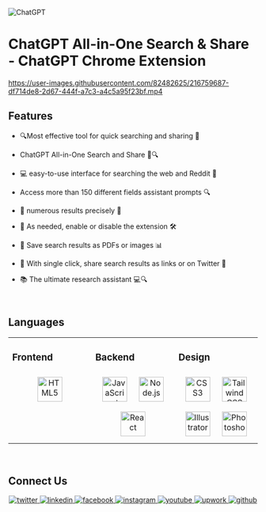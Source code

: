 ![ChatGPT](https://user-images.githubusercontent.com/82482625/216759946-557659ce-096a-4591-a6ec-079f73d4fd99.png)
# ChatGPT All-in-One Search &amp; Share - ChatGPT Chrome Extension
https://user-images.githubusercontent.com/82482625/216759687-df714de8-2d67-444f-a7c3-a4c5a95f23bf.mp4

## Features  
  

- 🔍Most effective tool for quick searching and sharing 💬  
  

- ChatGPT All-in-One Search and Share 🤖🔍  
  

- 💻 easy-to-use interface for searching the web and Reddit 💬  
  

-  Access more than 150 different fields assistant prompts 🔍  
  

- 🔎 numerous results precisely 🎯  
  

- 🔧 As needed, enable or disable the extension 🛠️  
  

- 📄 Save search results as PDFs or images 📊  
  

- 🤝 With single click, share search results as links or on Twitter 💬  
  

- 📚 The ultimate research assistant 💻🔍  
  

<br/>  


## Languages   
<table><tr><td valign="top" width="33%">



### Frontend  
<div align="center">  
<a href="https://en.wikipedia.org/wiki/HTML5" target="_blank"><img style="margin: 10px" src="https://profilinator.rishav.dev/skills-assets/html5-original-wordmark.svg" alt="HTML5" height="50" /></a>  
</div>

</td><td valign="top" width="33%">



### Backend  
<div align="center">  
<a href="https://www.javascript.com/" target="_blank"><img style="margin: 10px" src="https://profilinator.rishav.dev/skills-assets/javascript-original.svg" alt="JavaScript" height="50" /></a>  
<a href="https://nodejs.org/" target="_blank"><img style="margin: 10px" src="https://profilinator.rishav.dev/skills-assets/nodejs-original-wordmark.svg" alt="Node.js" height="50" /></a>  
<a href="https://reactjs.org/" target="_blank"><img style="margin: 10px" src="https://profilinator.rishav.dev/skills-assets/react-original-wordmark.svg" alt="React" height="50" /></a>  
</div>

</td><td valign="top" width="33%">



### Design  
<div align="center">  
<a href="https://www.w3schools.com/css/" target="_blank"><img style="margin: 10px" src="https://profilinator.rishav.dev/skills-assets/css3-original-wordmark.svg" alt="CSS3" height="50" /></a>  
<a href="https://www.tailwindcss.com/" target="_blank"><img style="margin: 10px" src="https://profilinator.rishav.dev/skills-assets/tailwindcss.svg" alt="Tailwind CSS" height="50" /></a>  
<a href="https://www.adobe.com/in/products/illustrator.html" target="_blank"><img style="margin: 10px" src="https://profilinator.rishav.dev/skills-assets/adobe_illustrator-icon.svg" alt="Illustrator" height="50" /></a>  
<a href="https://www.adobe.com/in/products/photoshop.html" target="_blank"><img style="margin: 10px" src="https://profilinator.rishav.dev/skills-assets/photoshop-plain.svg" alt="Photoshop" height="50" /></a>  
</div>

</td></tr></table>  

<br/>  


## Connect Us 
<div align="center">
<a href="https://twitter.com/Iqbalexperience" target="_blank">
<img src=https://img.shields.io/badge/twitter-%2300acee.svg?&style=for-the-badge&logo=twitter&logoColor=white alt=twitter style="margin-bottom: 5px;" />
</a>
<a href="https://www.linkedin.com/in/iqbalexperience/" target="_blank">
<img src=https://img.shields.io/badge/linkedin-%231E77B5.svg?&style=for-the-badge&logo=linkedin&logoColor=white alt=linkedin style="margin-bottom: 5px;" />
</a>
<a href="https://www.facebook.com/iqbalexperience/" target="_blank">
<img src=https://img.shields.io/badge/facebook-%232E87FB.svg?&style=for-the-badge&logo=facebook&logoColor=white alt=facebook style="margin-bottom: 5px;" />
</a>
<a href="https://www.instagram.com/muhammad_v_iqbal/" target="_blank">
<img src=https://img.shields.io/badge/instagram-%23000000.svg?&style=for-the-badge&logo=instagram&logoColor=white alt=instagram style="margin-bottom: 5px;" />
</a>
<a href="https://www.youtube.com/@iqbalexperience" target="_blank">
<img src=https://img.shields.io/badge/youtube-%23EE4831.svg?&style=for-the-badge&logo=youtube&logoColor=white alt=youtube style="margin-bottom: 5px;" />
</a>
<a href="https://gitlab.com/https://www.upwork.com/freelancers/~014f63d3479762ae28" target="_blank">
<img src=https://img.shields.io/badge/upwork-green?&style=for-the-badge&logo=github&logoColor=white alt=upwork style="margin-bottom: 5px;" />
</a>
<a href="https://github.com/iqbalexperience" target="_blank">
<img src=https://img.shields.io/badge/github-%2324292e.svg?&style=for-the-badge&logo=github&logoColor=white alt=github style="margin-bottom: 5px;" />
</a>  
</div>  
  
<br/>  


